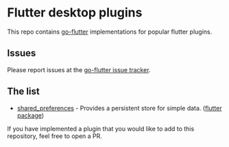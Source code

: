 # Flutter desktop plugins

This repo contains [go-flutter](https://github.com/go-flutter-desktop/go-flutter) implementations for popular flutter plugins.

## Issues

Please report issues at the [go-flutter issue tracker](https://github.com/go-flutter-desktop/go-flutter/issues/).

## The list

- [shared_preferences](shared_preferences) - Provides a persistent store for simple data. ([flutter package](https://pub.dartlang.org/packages/shared_preferences))

If you have implemented a plugin that you would like to add to this repository,
feel free to open a PR.

